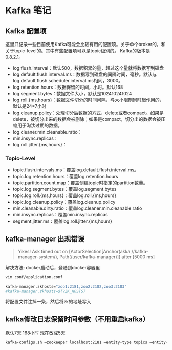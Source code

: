 Kafka 笔记
=========

## Kafka 配置项
这里只记录一些目前使用Kafka可能会比较有用的配置项。关于单个broker的，和关于topic-level的。其中有些配置项可以是topic级别的。
Kafka的版本是0.8.2.1。
- log.flush.interval：默认500，数据积累的量，超过这个量就将数据写到磁盘
- log.default.flush.interval.ms：数据写到磁盘的间隔时间，毫秒。默认与log.default.flush.scheduler.interval.ms相同，3000。
- log.retention.hours：数据保留的时间，小时。默认168
- log.segment.bytes：数据文件大小，默认是102410241024
- log.roll.{ms,hours}：数据文件切分的时间间隔，与大小限制同时起作用的，默认是24*7小时
- log.cleanup.policy：处理切分后数据的方式，delete或者compact。如果是delete，被切分出来的数据会被删除；如果是compact，切分出的数据会被压缩用于淘汰过期的数据。
- log.cleaner.min.cleanable.ratio：
- min.insync.replicas：
- log.roll.jitter.{ms,hours}：

### Topic-Level
- topic.flush.intervals.ms：覆盖log.default.flush.interval.ms。
- topic.log.retention.hours：覆盖log.retention.hours
- topic.partition.count.map：覆盖创建topic时指定的partition数量。
- topic.log.segment.bytes：覆盖log.segment.bytes
- topic.log.roll.{ms,hours}：覆盖log.roll.{ms,hours}
- topic.log.cleanup.policy：覆盖log.cleanup.policy
- min.cleanable.dirty.ratio：覆盖log.cleaner.min.cleanable.ratio
- min.insync.replicas：覆盖min.insync.replicas
- segment.jitter.ms：覆盖log.roll.jitter.{ms,hours}

## kafka-manager 出现错误

> Yikes! Ask timed out on [ActorSelection[Anchor(akka://kafka-manager-system/), Path(/user/kafka-manager)]] after [5000 ms]

解决方法: docker启动后，登陆到docker容器里
```sh
vim conf/application.conf

kafka-manager.zkhosts="zoo1:2181,zoo2:2182,zoo3:2183"
#kafka-manager.zkhosts=${?ZK_HOSTS}
```
将配置文件注掉一条，然后将zk的地址写入


## kafka修改日志保留时间参数（不用重启kafka）
默认7天 168小时 现在改成5天 
```sh
kafka-configs.sh –zookeeper localhost:2181 –entity-type topics –entity-name log –alter –add-config retention.ms=432000000
```
